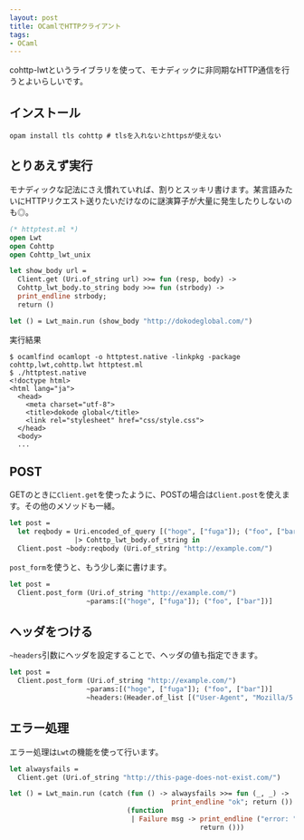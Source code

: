 ```yaml
---
layout: post
title: OCamlでHTTPクライアント
tags:
- OCaml
---
```


cohttp-lwtというライブラリを使って、モナディックに非同期なHTTP通信を行うとよいらしいです。

## インストール

```
opam install tls cohttp # tlsを入れないとhttpsが使えない
```


## とりあえず実行

モナディックな記法にさえ慣れていれば、割りとスッキリ書けます。某言語みたいにHTTPリクエスト送りたいだけなのに謎演算子が大量に発生したりしないのも◎。

``` ocaml
(* httptest.ml *)
open Lwt
open Cohttp
open Cohttp_lwt_unix

let show_body url =
  Client.get (Uri.of_string url) >>= fun (resp, body) ->
  Cohttp_lwt_body.to_string body >>= fun (strbody) ->
  print_endline strbody;
  return ()

let () = Lwt_main.run (show_body "http://dokodeglobal.com/")
```

実行結果

```
$ ocamlfind ocamlopt -o httptest.native -linkpkg -package cohttp,lwt,cohttp.lwt httptest.ml
$ ./httptest.native
<!doctype html>
<html lang="ja">
  <head>
    <meta charset="utf-8">
    <title>dokode global</title>
    <link rel="stylesheet" href="css/style.css">
  </head>
  <body>
  ...
```

## POST

GETのときに`Client.get`を使ったように、POSTの場合は`Client.post`を使えます。その他のメソッドも一緒。

``` ocaml
let post =
  let reqbody = Uri.encoded_of_query [("hoge", ["fuga"]); ("foo", ["bar"])]
                |> Cohttp_lwt_body.of_string in
  Client.post ~body:reqbody (Uri.of_string "http://example.com/")
```

`post_form`を使うと、もう少し楽に書けます。

``` ocaml
let post =
  Client.post_form (Uri.of_string "http://example.com/")
                   ~params:[("hoge", ["fuga"]); ("foo", ["bar"])]
```

## ヘッダをつける

`~headers`引数にヘッダを設定することで、ヘッダの値も指定できます。

``` ocaml
let post =
  Client.post_form (Uri.of_string "http://example.com/")
                   ~params:[("hoge", ["fuga"]); ("foo", ["bar"])]
                   ~headers:(Header.of_list [("User-Agent", "Mozilla/5.0")])
```

## エラー処理

エラー処理は`Lwt`の機能を使って行います。

``` ocaml
let alwaysfails =
  Client.get (Uri.of_string "http://this-page-does-not-exist.com/")

let () = Lwt_main.run (catch (fun () -> alwaysfails >>= fun (_, _) ->
                                        print_endline "ok"; return ())
                             (function
                              | Failure msg -> print_endline ("error: " ^ msg);
                                               return ()))
```


